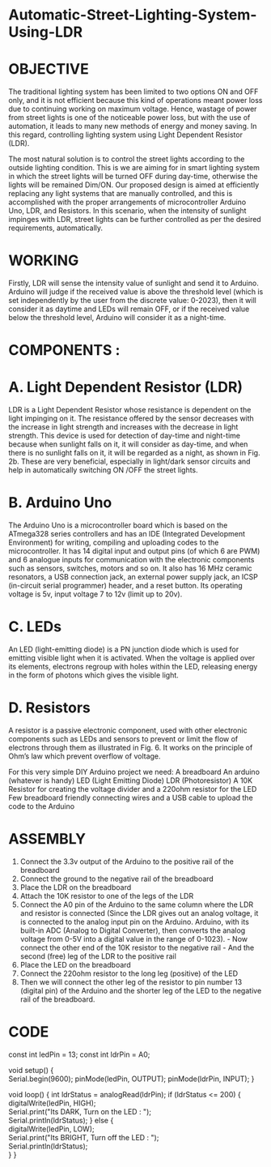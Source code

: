 # Automatic-Street-Lighting-System-Using-LDR

# OBJECTIVE

The traditional lighting system has been limited to two options ON and OFF only, and it is not efficient because this kind of operations meant power loss due to continuing working on maximum voltage. Hence, wastage of power from street lights is one of the noticeable power loss, but with the use of automation, it leads to many new methods of energy and money saving. In this regard, controlling lighting system using Light Dependent Resistor (LDR).

The most natural solution is to control the street lights according to the outside lighting condition. This is we are aiming for in smart lighting system in which the street lights will be turned OFF during day-time, otherwise the lights will be remained Dim/ON. Our proposed design is aimed at efficiently replacing any light systems that are manually controlled, and this is accomplished with the proper arrangements of microcontroller Arduino Uno, LDR, and Resistors. In this scenario, when the intensity of sunlight impinges with LDR, street lights can be further controlled as per the desired requirements, automatically. 

# WORKING

Firstly, LDR will sense the intensity value of sunlight and send it to Arduino. Arduino will judge if the received value is above the threshold level (which is set independently by the user from the discrete value: 0-2023), then it will consider it as daytime and LEDs will remain OFF, or if the received value below the threshold level, Arduino will consider it as a night-time. 

# COMPONENTS : 

# A. Light Dependent Resistor (LDR) 

LDR is a Light Dependent Resistor whose resistance is dependent on the light impinging on it. The resistance offered by the sensor decreases with the increase in light strength and increases with the decrease in light strength. This device is used for detection of day-time and night-time because when sunlight falls on it, it will consider as day-time, and when there is no sunlight falls on it, it will be regarded as a night, as shown in Fig. 2b. These are very beneficial, especially in light/dark sensor circuits and help in automatically switching ON /OFF the street lights. 

# B. Arduino Uno 

The Arduino Uno  is a microcontroller board which is based on the ATmega328 series controllers and has an IDE (Integrated Development Environment) for writing, compiling and uploading codes to the microcontroller.  It has 14 digital input and output pins (of which 6 are PWM) and 6 analogue inputs for communication with the electronic components such as sensors, switches, motors and so on. It also has 16 MHz ceramic resonators, a USB connection jack, an external power supply jack, an ICSP (in-circuit serial programmer) header, and a reset button. Its operating voltage is 5v, input voltage 7 to 12v (limit up to 20v).

# C. LEDs 

An LED (light-emitting diode) is a PN junction diode which is used for emitting visible light when it is activated.  When the voltage is applied over its elements, electrons regroup with holes within the LED, releasing energy in the form of photons which gives the visible light. 

# D. Resistors 

A resistor is a passive electronic component, used with other electronic components such as LEDs and sensors to prevent or limit the flow of electrons through them as illustrated in Fig. 6. It works on the principle of Ohm’s law which prevent overflow of voltage.

For this very simple DIY Arduino project we need:
A breadboard
An arduino (whatever is handy)
LED (Light Emitting Diode)
LDR (Photoresistor)
A 10K Resistor for creating the voltage divider and a 220ohm resistor for the LED
Few breadboard friendly connecting wires
and a USB cable to upload the code to the Arduino

# ASSEMBLY

1. Connect the 3.3v output of the Arduino to the positive rail of the breadboard
2. Connect the ground to the negative rail of the breadboard
3. Place the LDR on the breadboard
4. Attach the 10K resistor to one of the legs of the LDR
5. Connect the A0 pin of the Arduino to the same column where the LDR and resistor is connected (Since the LDR gives out an analog 	        voltage, it is connected to the analog input pin on the Arduino. Arduino, with its built-in ADC (Analog to Digital Converter), then      converts the analog voltage from 0-5V into a digital value in the range of 0-1023). - Now connect the other end of the 10K resistor      to the negative rail - And the second (free) leg of the LDR to the positive rail
6. Place the LED on the breadboard
7. Connect the 220ohm resistor to the long leg (positive) of the LED
8. Then we will connect the other leg of the resistor to pin number 13 (digital pin) of the Arduino 
   and the shorter leg of the LED to the negative rail of the breadboard.

# CODE

const int ledPin = 13;
const int ldrPin = A0;

void setup() 
{   
    Serial.begin(9600);
	pinMode(ledPin, OUTPUT);
	pinMode(ldrPin, INPUT);
}

void loop() 
{
    int ldrStatus = analogRead(ldrPin);
	if (ldrStatus <= 200) 
	{
        digitalWrite(ledPin, HIGH);  
		Serial.print("Its DARK, Turn on the LED : ");  
		Serial.println(ldrStatus);
    } 
	else 
	{   
        digitalWrite(ledPin, LOW);  
		Serial.print("Its BRIGHT, Turn off the LED : ");  
		Serial.println(ldrStatus);	
    }
}
 
 
 
 
 
 
 
 
 
 
 
 
 
 
 
